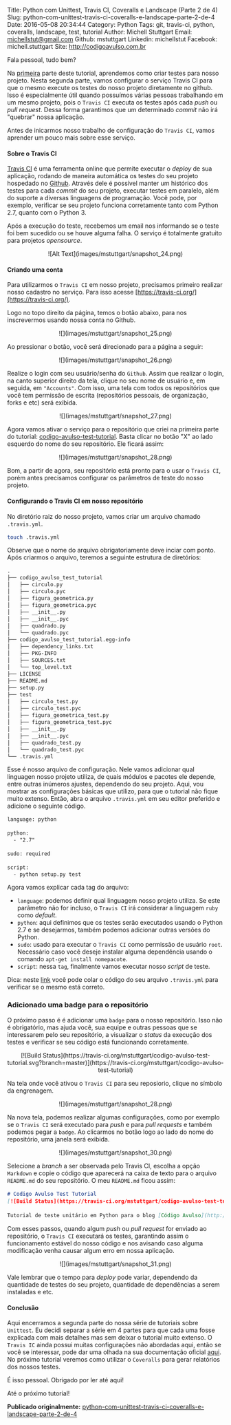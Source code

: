 Title: Python com Unittest, Travis CI, Coveralls e Landscape (Parte 2 de 4)
Slug: python-com-unittest-travis-ci-coveralls-e-landscape-parte-2-de-4
Date: 2016-05-08 20:34:44
Category: Python
Tags: git, travis-ci, python, coveralls, landscape, test, tutorial
Author: Michell Stuttgart
Email: michellstut@gmail.com
Github: mstuttgart
Linkedin: michellstut
Facebook: michell.stuttgart
Site: http://codigoavulso.com.br

Fala pessoal, tudo bem?

Na [primeira](python-com-unittest-travis-ci-coveralls-e-landscape-parte-1-de-4.html) parte deste tutorial, aprendemos como criar testes para nosso projeto. Nesta segunda parte, vamos configurar o serviço Travis CI para que o mesmo execute os testes do nosso projeto diretamente no github. Isso é especialmente útil quando possuímos várias pessoas trabalhando em um mesmo projeto, pois o `Travis CI` executa os testes após cada *push* ou *pull request*. Dessa forma garantimos que um determinado *commit* não irá "quebrar" nossa aplicação.

Antes de inicarmos nosso trabalho de configuração do `Travis CI`, vamos aprender um pouco mais sobre esse serviço.

#### Sobre o Travis CI

[Travis CI](https://travis-ci.org/) é uma ferramenta online que permite executar o *deploy* de sua aplicação, rodando de maneira automática os testes do seu projeto hospedado no [Github](https://github.com/). Através dele é possível manter um histórico dos testes para cada *commit* do seu projeto, executar testes em paralelo, além do suporte a diversas linguagens de programação. Você pode, por exemplo, verificar se seu projeto funciona corretamente tanto com Python 2.7, quanto com o Python 3.

Após a execução do teste, recebemos um email nos informando se o teste foi bem sucedido ou se houve alguma falha. O serviço é totalmente gratuito para projetos *opensource*.

<center>
![Alt Text](images/mstuttgart/snapshot_24.png)
</center>

#### Criando uma conta

Para utilizarmos o `Travis CI` em nosso projeto, precisamos primeiro realizar nosso cadastro no serviço. Para isso acesse [https://travis-ci.org/](https://travis-ci.org/).

Logo no topo direito da página, temos o botão abaixo, para nos inscrevermos usando nossa conta no Github.

<center>
![](images/mstuttgart/snapshot_25.png)
</center>

Ao pressionar o botão, você será direcionado para a página a seguir:

<center>
![](images/mstuttgart/snapshot_26.png)
</center>

Realize o login com seu usuário/senha do `Github`. Assim que realizar o login, na canto superior direito da tela, clique no seu nome de usuário e, em seguida, em `"Accounts"`. Com isso, uma tela com todos os repositórios que você tem permissão de escrita (repositórios pessoais, de organização, forks e etc) será exibida.

<center>
![](images/mstuttgart/snapshot_27.png)
</center>

Agora vamos ativar o serviço para o repositório que criei na primeira parte do tutorial: [codigo-avulso-test-tutorial](https://github.com/mstuttgart/codigo-avulso-test-tutorial). Basta clicar no botão "X" ao lado esquerdo do nome do seu repositório. Ele ficará assim:

<center>
![](images/mstuttgart/snapshot_28.png)
</center>

Bom, a partir de agora, seu repositório está pronto para o usar o `Travis CI`, porém antes precisamos configurar os parâmetros de teste do nosso projeto.

#### Configurando o Travis CI em nosso repositório

No diretório raiz do nosso projeto, vamos criar um arquivo chamado `.travis.yml`.

```bash
touch .travis.yml
```
 Observe que o nome do arquivo obrigatoriamente deve inciar com ponto. Após criarmos o arquivo, teremos a seguinte estrutura de diretórios:

```
.
├── codigo_avulso_test_tutorial
│   ├── circulo.py
│   ├── circulo.pyc
│   ├── figura_geometrica.py
│   ├── figura_geometrica.pyc
│   ├── __init__.py
│   ├── __init__.pyc
│   ├── quadrado.py
│   └── quadrado.pyc
├── codigo_avulso_test_tutorial.egg-info
│   ├── dependency_links.txt
│   ├── PKG-INFO
│   ├── SOURCES.txt
│   └── top_level.txt
├── LICENSE
├── README.md
├── setup.py
├── test
│   ├── circulo_test.py
│   ├── circulo_test.pyc
│   ├── figura_geometrica_test.py
│   ├── figura_geometrica_test.pyc
│   ├── __init__.py
│   ├── __init__.pyc
│   ├── quadrado_test.py
│   └── quadrado_test.pyc
└── .travis.yml
```

Esse é nosso arquivo de configuração. Nele vamos adicionar qual linguagen nosso projeto utiliza, de quais módulos e pacotes ele depende, entre outras inúmeros ajustes, dependendo do seu projeto. Aqui, vou mostrar as configurações básicas que utilizo, para que o tutorial não fique muito extenso. Então, abra o arquivo `.travis.yml` em seu editor preferido e adicione o seguinte código.

```travis
language: python

python:
  - "2.7"

sudo: required

script:
  - python setup.py test

```
 Agora vamos explicar cada tag do arquivo:

* `language`: podemos definir qual linguagem nosso projeto utiliza. Se este parâmetro não for incluso, o `Travis CI` irá considerar a linguagem `ruby` como *default*.
* `python`: aqui definimos que os testes serão executados usando o Python 2.7 e se desejarmos, também podemos adicionar outras versões do Python.
* `sudo`: usado para executar o `Travis CI` como permissão de usuário `root`. Necessário caso você deseje instalar alguma dependência usando o comando `apt-get install nomepacote`.
* `script`: nessa `tag`, finalmente vamos executar nosso *script* de teste.

Dica: neste [link](http://lint.travis-ci.org/) você pode colar o código do seu arquivo `.travis.yml` para verificar se o mesmo está correto.

### Adicionado uma badge para o repositório
O próximo passo é é adicionar uma `badge` para o nosso repositório. Isso não é obrigatório, mas ajuda você, sua equipe e outras pessoas que se interessarem pelo seu repositório, a visualizar o *status* da execução dos testes e verificar se seu código está funcionando corretamente.

<center>
[![Build Status](https://travis-ci.org/mstuttgart/codigo-avulso-test-tutorial.svg?branch=master)](https://travis-ci.org/mstuttgart/codigo-avulso-test-tutorial)
</center>

Na tela onde você ativou o `Travis CI` para seu reposiorio, clique no símbolo da engrenagem.

<center>
![](images/mstuttgart/snapshot_28.png)
</center>

Na nova tela, podemos realizar algumas configurações, como por exemplo se o `Travis CI` será executado para *push* e para *pull requests* e também podemos pegar a `badge`. Ao clicarmos no botão logo ao lado do nome do repositório, uma janela será exibida.

<center>
![](images/mstuttgart/snapshot_30.png)
</center>

Selecione a *branch* a ser observada pelo Travis CI, escolha a opção `Markdown` e copie o código que aparecerá na caixa de texto para o arquivo `README.md` do seu repositório. O meu `README.md` ficou assim:

```markdown
# Codigo Avulso Test Tutorial
[![Build Status](https://travis-ci.org/mstuttgart/codigo-avulso-test-tutorial.svg?branch=master)](https://travis-ci.org/mstuttgart/codigo-avulso-test-tutorial)

Tutorial de teste unitário em Python para o blog [Código Avulso](http://codigoavulso.com.br/).
```

Com esses passos, quando algum *push* ou *pull request* for enviado ao repositório, o `Travis CI` executará os testes, garantindo assim o funcionamento estável do nosso código e nos avisando caso alguma modificação venha causar algum erro em nossa aplicação.

<center>
![](images/mstuttgart/snapshot_31.png)
</center>

Vale lembrar que o tempo para *deploy* pode variar, dependendo da quantidade de testes do seu projeto, quantidade de dependências a serem instaladas e etc.

#### Conclusão

Aqui encerramos a segunda parte do nossa série de tutoriais sobre `Unittest`. Eu decidi separar a série em 4 partes para que cada uma fosse explicada com mais detalhes mas sem deixar o tutorial muito extenso. O `Travis IC` ainda possui muitas configurações não abordadas aqui, então se você se interessar, pode dar uma olhada na sua documentação oficial [aqui](https://docs.travis-ci.com/). No próximo tutorial veremos como utilizar o `Coveralls` para gerar relatórios dos nossos testes.

É isso pessoal. Obrigado por ler até aqui!

Até o próximo tutorial!

**Publicado originalmente:** [python-com-unittest-travis-ci-coveralls-e-landscape-parte-2-de-4](http://codigoavulso.com.br/python-com-unittest-travis-ci-coveralls-e-landscape-parte-2-de-4.html)
